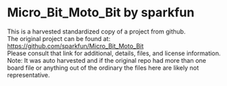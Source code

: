 
# Micro_Bit_Moto_Bit by sparkfun  
This is a harvested standardized copy of a project from github.  
The original project can be found at:  
https://github.com/sparkfun/Micro_Bit_Moto_Bit  
Please consult that link for additional, details, files, and license information.  
Note: It was auto harvested and if the original repo had more than one board file or anything out of the ordinary the files here are likely not representative.  
    